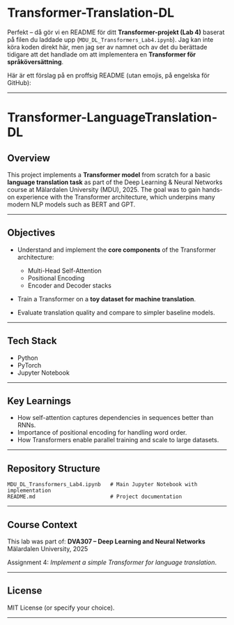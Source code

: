 # Transformer-Translation-DL

Perfekt – då gör vi en README för ditt **Transformer-projekt (Lab 4)** baserat på filen du laddade upp (`MDU_DL_Transformers_Lab4.ipynb`). Jag kan inte köra koden direkt här, men jag ser av namnet och av det du berättade tidigare att det handlade om att implementera en **Transformer för språköversättning**.

Här är ett förslag på en proffsig README (utan emojis, på engelska för GitHub):

---

# Transformer-LanguageTranslation-DL

## Overview

This project implements a **Transformer model** from scratch for a basic **language translation task** as part of the Deep Learning & Neural Networks course at Mälardalen University (MDU), 2025.
The goal was to gain hands-on experience with the Transformer architecture, which underpins many modern NLP models such as BERT and GPT.

---

## Objectives

* Understand and implement the **core components** of the Transformer architecture:

  * Multi-Head Self-Attention
  * Positional Encoding
  * Encoder and Decoder stacks
* Train a Transformer on a **toy dataset for machine translation**.
* Evaluate translation quality and compare to simpler baseline models.

---

## Tech Stack

* Python
* PyTorch
* Jupyter Notebook

---

## Key Learnings

* How self-attention captures dependencies in sequences better than RNNs.
* Importance of positional encoding for handling word order.
* How Transformers enable parallel training and scale to large datasets.

---

## Repository Structure

```
MDU_DL_Transformers_Lab4.ipynb   # Main Jupyter Notebook with implementation
README.md                        # Project documentation
```

---

## Course Context

This lab was part of:
**DVA307 – Deep Learning and Neural Networks**
Mälardalen University, 2025

Assignment 4: *Implement a simple Transformer for language translation*.

---


## License

MIT License (or specify your choice).

---

